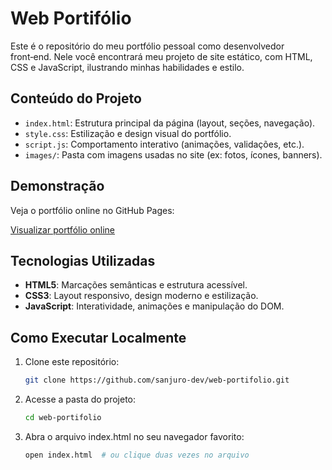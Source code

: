 # Web Portifólio

Este é o repositório do meu portfólio pessoal como desenvolvedor front‑end. Nele você encontrará meu projeto de site estático, com HTML, CSS e JavaScript, ilustrando minhas habilidades e estilo.

## Conteúdo do Projeto

- `index.html`: Estrutura principal da página (layout, seções, navegação).
- `style.css`: Estilização e design visual do portfólio.
- `script.js`: Comportamento interativo (animações, validações, etc.).
- `images/`: Pasta com imagens usadas no site (ex: fotos, ícones, banners).

## Demonstração

Veja o portfólio online no GitHub Pages:

[Visualizar portfólio online](https://sanjuro-dev.github.io/web-portifolio/)

## Tecnologias Utilizadas

- **HTML5**: Marcações semânticas e estrutura acessível.
- **CSS3**: Layout responsivo, design moderno e estilização.
- **JavaScript**: Interatividade, animações e manipulação do DOM.

## Como Executar Localmente

1. Clone este repositório:
   ```bash
   git clone https://github.com/sanjuro-dev/web-portifolio.git
   ```
2. Acesse a pasta do projeto:
   ```bash
   cd web-portifolio
   ```

3. Abra o arquivo index.html no seu navegador favorito:
   ```bash
   open index.html  # ou clique duas vezes no arquivo
   ```
